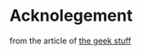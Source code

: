 # Acknolegement #

from the article of [the geek stuff](http://www.thegeekstuff.com/2013/06/cpp-virtual-functions/)

